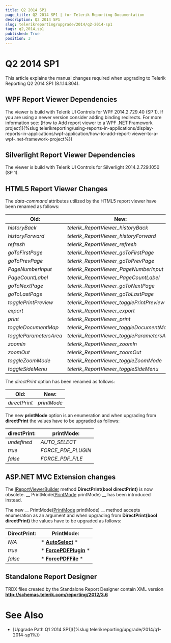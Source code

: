 ```yaml
---
title: Q2 2014 SP1
page_title: Q2 2014 SP1 | for Telerik Reporting Documentation
description: Q2 2014 SP1
slug: telerikreporting/upgrade/2014/q2-2014-sp1
tags: q2,2014,sp1
published: True
position: 3
---
```


# Q2 2014 SP1



This article explains the manual changes required when upgrading to Telerik Reporting Q2 2014 SP1 (8.1.14.804).

## WPF Report Viewer Dependencies

The viewer is build with Telerik UI Controls for WPF 2014.2.729.40 (SP 1). If you are using a newer version consider adding binding redirects. For more information see:           [How to Add report viewer to a WPF .NET Framework project]({%slug telerikreporting/using-reports-in-applications/display-reports-in-applications/wpf-application/how-to-add-report-viewer-to-a-wpf-.net-framework-project%})

## Silverlight Report Viewer Dependencies

The viewer is build with Telerik UI Controls for Silverlight 2014.2.729.1050 (SP 1).         

## HTML5 Report Viewer Changes

The *data-command* attributes utilized by the HTML5 report viewer have been renamed as follows:         


|  __Old:__  |  __New:__  |
| ------ | ------ |
| *historyBack* | *telerik_ReportViewer_historyBack* |
| *historyForward* | *telerik_ReportViewer_historyForward* |
| *refresh* | *telerik_ReportViewer_refresh* |
| *goToFirstPage* | *telerik_ReportViewer_goToFirstPage* |
| *goToPrevPage* | *telerik_ReportViewer_goToPrevPage* |
| *PageNumberInput* | *telerik_ReportViewer_PageNumberInput* |
| *PageCountLabel* | *telerik_ReportViewer_PageCountLabel* |
| *goToNextPage* | *telerik_ReportViewer_goToNextPage* |
| *goToLastPage* | *telerik_ReportViewer_goToLastPage* |
| *togglePrintPreview* | *telerik_ReportViewer_togglePrintPreview* |
| *export* | *telerik_ReportViewer_export* |
| *print* | *telerik_ReportViewer_print* |
| *toggleDocumentMap* | *telerik_ReportViewer_toggleDocumentMap* |
| *toggleParametersArea* | *telerik_ReportViewer_toggleParametersArea* |
| *zoomIn* | *telerik_ReportViewer_zoomIn* |
| *zoomOut* | *telerik_ReportViewer_zoomOut* |
| *toggleZoomMode* | *telerik_ReportViewer_toggleZoomMode* |
| *toggleSideMenu* | *telerik_ReportViewer_toggleSideMenu*|




The *directPrint* option has been renamed as follows:         


|  __Old:__  |  __New:__  |
| ------ | ------ |
| *directPrint* | *printMode*|




The new __printMode__ option is an enumeration and           when upgrading from __directPrint__ the values have to be upgraded as follows:         


|  __directPrint:__  |  __printMode:__  |
| ------ | ------ |
| *undefined* | *AUTO_SELECT* |
| *true* | *FORCE_PDF_PLUGIN* |
| *false* | *FORCE_PDF_FILE*|




## ASP.NET MVC Extension changes

The [IReportViewerBuilder](/reporting/api/Telerik.ReportViewer.Mvc.IReportViewerBuilder) method           __DirectPrint(bool directPrint)__ is now obsolete.           __             PrintMode([PrintMode](/reporting/api/Telerik.ReportViewer.Mvc.PrintMode) printMode)           __           has been introduced instead.         

The new __             PrintMode([PrintMode](/reporting/api/Telerik.ReportViewer.Mvc.PrintMode) printMode)           __           method accepts enumeration as an argument and when upgrading from __DirectPrint(bool directPrint)__           the values have to be upgraded as follows:         


|  __DirectPrint:__  |  __PrintMode:__  |
| ------ | ------ |
| *N/A* | * __[AutoSelect](/reporting/api/Telerik.ReportViewer.Mvc.PrintMode#Telerik_ReportViewer_Mvc_PrintMode_AutoSelect)__ * |
| *true* | * __[ForcePDFPlugin](/reporting/api/Telerik.ReportViewer.Mvc.PrintMode#Telerik_ReportViewer_Mvc_PrintMode_ForcePDFPlugin)__ * |
| *false* | * __[ForcePDFFile](/reporting/api/Telerik.ReportViewer.Mvc.PrintMode#Telerik_ReportViewer_Mvc_PrintMode_ForcePDFFile)__ *|




## Standalone Report Designer

TRDX files created by the Standalone Report Designer contain XML version __http://schemas.telerik.com/reporting/2012/3.6__

# See Also


 * [Upgrade Path Q1 2014 SP1]({%slug telerikreporting/upgrade/2014/q1-2014-sp1%})

